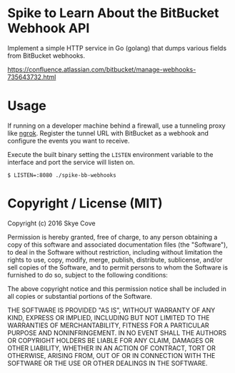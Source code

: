 # Spike to Learn About the BitBucket Webhook API

Implement a simple HTTP service in Go (golang) that dumps various fields from BitBucket
webhooks.

https://confluence.atlassian.com/bitbucket/manage-webhooks-735643732.html

# Usage

If running on a developer machine behind a firewall, use a tunneling proxy like
[ngrok](https://ngrok.com/). Register the tunnel URL with BitBucket as a
webhook and configure the events you want to receive.

Execute the built binary setting the `LISTEN` environment variable to the
interface and port the service will listen on.

```
$ LISTEN=:8080 ./spike-bb-webhooks
```

# Copyright / License (MIT)

Copyright (c) 2016 Skye Cove

Permission is hereby granted, free of charge, to any person obtaining a copy of this software and associated documentation files (the "Software"), to deal in the Software without restriction, including without limitation the rights to use, copy, modify, merge, publish, distribute, sublicense, and/or sell copies of the Software, and to permit persons to whom the Software is furnished to do so, subject to the following conditions:

The above copyright notice and this permission notice shall be included in all copies or substantial portions of the Software.

THE SOFTWARE IS PROVIDED "AS IS", WITHOUT WARRANTY OF ANY KIND, EXPRESS OR IMPLIED, INCLUDING BUT NOT LIMITED TO THE WARRANTIES OF MERCHANTABILITY, FITNESS FOR A PARTICULAR PURPOSE AND NONINFRINGEMENT. IN NO EVENT SHALL THE AUTHORS OR COPYRIGHT HOLDERS BE LIABLE FOR ANY CLAIM, DAMAGES OR OTHER LIABILITY, WHETHER IN AN ACTION OF CONTRACT, TORT OR OTHERWISE, ARISING FROM, OUT OF OR IN CONNECTION WITH THE SOFTWARE OR THE USE OR OTHER DEALINGS IN THE SOFTWARE.
